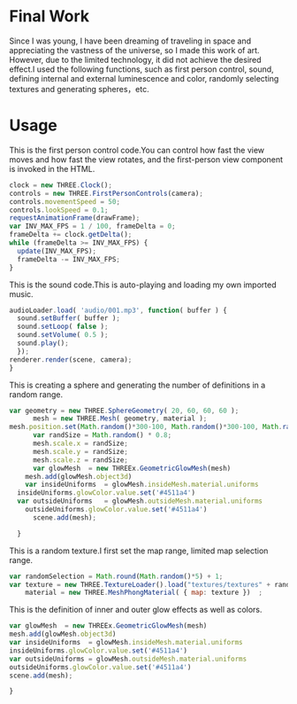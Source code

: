# Final Work
Since I was young, I have been dreaming of traveling in space and appreciating the vastness of the universe, so I made this work of art. However, due to the limited technology, it did not achieve the desired effect.I used the following functions, such as first person control, sound, defining internal and external luminescence and color, randomly selecting textures and generating spheres，etc.

# Usage


This is the first person control code.You can control how fast the view moves and how fast the view rotates, and the first-person view component is invoked in the HTML.
```javascript
clock = new THREE.Clock();
controls = new THREE.FirstPersonControls(camera);
controls.movementSpeed = 50;
controls.lookSpeed = 0.1;
requestAnimationFrame(drawFrame);
var INV_MAX_FPS = 1 / 100, frameDelta = 0;
frameDelta += clock.getDelta();
while (frameDelta >= INV_MAX_FPS) {
  update(INV_MAX_FPS);
  frameDelta -= INV_MAX_FPS;
}
```

This is the sound code.This is auto-playing and loading my own imported music.
```javascript
audioLoader.load( 'audio/001.mp3', function( buffer ) {
  sound.setBuffer( buffer );
  sound.setLoop( false );
  sound.setVolume( 0.5 );
  sound.play();
  });
renderer.render(scene, camera);
}
```

This is creating a sphere and generating the number of definitions in a random range.
```javascript
var geometry = new THREE.SphereGeometry( 20, 60, 60, 60 );
      mesh = new THREE.Mesh( geometry, material );
mesh.position.set(Math.random()*300-100, Math.random()*300-100, Math.random()*300-100);
      var randSize = Math.random() * 0.8;
      mesh.scale.x = randSize;
      mesh.scale.y = randSize;
      mesh.scale.z = randSize;
      var glowMesh	= new THREEx.GeometricGlowMesh(mesh)
    mesh.add(glowMesh.object3d)
    var insideUniforms	= glowMesh.insideMesh.material.uniforms
  insideUniforms.glowColor.value.set('#4511a4')
  var outsideUniforms	= glowMesh.outsideMesh.material.uniforms
	outsideUniforms.glowColor.value.set('#4511a4')
      scene.add(mesh);

  }
```

This is a random texture.I first set the map range, limited map selection range.
```javascript
var randomSelection = Math.round(Math.random()*5) + 1;
var texture = new THREE.TextureLoader().load("textures/textures" + randomSelection+".jpg");
	material = new THREE.MeshPhongMaterial( { map: texture })  ;
  ```

  This is the definition of inner and outer glow effects as well as colors.
  ```javascript
  var glowMesh	= new THREEx.GeometricGlowMesh(mesh)
mesh.add(glowMesh.object3d)
var insideUniforms	= glowMesh.insideMesh.material.uniforms
insideUniforms.glowColor.value.set('#4511a4')
var outsideUniforms	= glowMesh.outsideMesh.material.uniforms
outsideUniforms.glowColor.value.set('#4511a4')
  scene.add(mesh);

}
```
